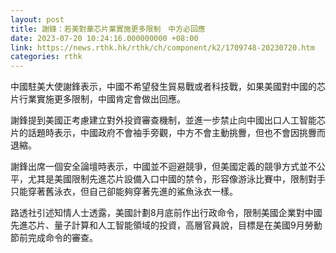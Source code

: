 ```yaml
---
layout: post
title: 謝鋒：若美對華芯片業實施更多限制　中方必回應
date: 2023-07-20 10:24:16.000000000 +08:00
link: https://news.rthk.hk/rthk/ch/component/k2/1709748-20230720.htm
categories: rthk
---
```


中國駐美大使謝鋒表示，中國不希望發生貿易戰或者科技戰，如果美國對中國的芯片行業實施更多限制，中國肯定會做出回應。

謝鋒提到美國正考慮建立對外投資審查機制，並進一步禁止向中國出口人工智能芯片的話題時表示，中國政府不會袖手旁觀，中方不會主動挑釁，但也不會因挑釁而退縮。

謝鋒出席一個安全論壇時表示，中國並不迴避競爭，但美國定義的競爭方式並不公平，尤其是美國限制先進芯片設備入口中國的禁令，形容像游泳比賽中，限制對手只能穿著舊泳衣，但自己卻能夠穿著先進的鯊魚泳衣一樣。

路透社引述知情人士透露，美國計劃8月底前作出行政命令，限制美國企業對中國先進芯片、量子計算和人工智能領域的投資，高層官員說，目標是在美國9月勞動節前完成命令的審查。
